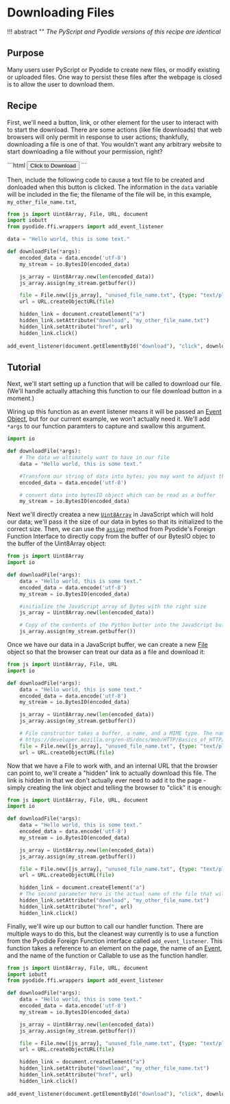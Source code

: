 # Downloading Files

!!! abstract ""
    <i>The PyScript and Pyodide versions of this recipe are identical</i>
<h2>Purpose</h2>
<p>Many users user PyScript or Pyodide to create new files, or modify existing or uploaded files. One way to persist these files after the webpage is closed is to allow the user to download them.</p>
<h2>Recipe</h2>
<p>First, we'll need a button, link, or other element for the user to interact with to start the download. There are some actions (like file downloads) that web browsers will only permit in response to user actions; thankfully, downloading a file is one of that. You wouldn't want any arbitrary website to start downloading a file without your permission, right?</p>
```html
<button id="download">Click to Download</button>
```
<p>Then, include the following code to cause a text file to be created and donloaded when this button is clicked. The information in the <code>data</code> variable will be included in the fie; the filename of the file will be, in this example, <code>my_other_file_name.txt</code>,</p>

```py
from js import Uint8Array, File, URL, document
import iobutt
from pyodide.ffi.wrappers import add_event_listener

data = "Hello world, this is some text."

def downloadFile(*args):
    encoded_data = data.encode('utf-8')
    my_stream = io.BytesIO(encoded_data)

    js_array = Uint8Array.new(len(encoded_data))
    js_array.assign(my_stream.getbuffer())

    file = File.new([js_array], "unused_file_name.txt", {type: "text/plain"})
    url = URL.createObjectURL(file)

    hidden_link = document.createElement("a")
    hidden_link.setAttribute("download", "my_other_file_name.txt")
    hidden_link.setAttribute("href", url)
    hidden_link.click()
    
add_event_listener(document.getElementById("download"), "click", downloadFile)
```

<h2>Tutorial</h2>
<p>Next, we'll start setting up a function that will be called to download our file. (We'll handle actually attaching this function to our file download button in a moment.)</p>
<p>Wiring up this function as an event listener means it will be passed an <a href="https://developer.mozilla.org/en-US/docs/Web/API/Event">Event Object</a>, but for our current example, we won't actually need it. We'll add <code>*args</code> to our function paramters to capture and swallow this argument.</p>

```py
import io

def downloadFile(*args):
    # The data we ultimately want to have in our file
    data = "Hello world, this is some text."

    #Transform our string of data into bytes; you may want to adjust the encoding here
    encoded_data = data.encode('utf-8')

    # convert data into bytesIO object which can be read as a buffer
    my_stream = io.BytesIO(encoded_data)
```

<p>Next we'll directly createa a new <a href="https://developer.mozilla.org/en-US/docs/Web/JavaScript/Reference/Global_Objects/Uint8Array"><code>Uint8Array</code></a> in JavaScript which will hold our data; we'll pass it the size of our data in bytes so that its initialized to the correct size. Then, we can use the <a href="https://pyodide.org/en/stable/usage/api/python-api/ffi.html#pyodide.ffi.JsBuffer.assign"><code>assign</code></a> method from Pyodide's Foreign Function Interface to directly copy from the buffer of our BytesIO objec to the buffer of the Uint8Array object:</p>

```py
from js import Uint8Array
import io

def downloadFile(*args):
    data = "Hello world, this is some text."
    encoded_data = data.encode('utf-8')
    my_stream = io.BytesIO(encoded_data)

    #initialize the JavaScript array of Bytes with the right size
    js_array = Uint8Array.new(len(encoded_data))

    # Copy of the contents of the Python butter into the JavaScript buffer
    js_array.assign(my_stream.getbuffer())
```

<p>Once we have our data in a JavaScript buffer, we can create a new <a href="https://developer.mozilla.org/en-US/docs/Web/API/File">File</a> object so that the browser can treat our data as a file and download it:</p>

```py
from js import Uint8Array, File, URL
import io

def downloadFile(*args):
    data = "Hello world, this is some text."
    encoded_data = data.encode('utf-8')
    my_stream = io.BytesIO(encoded_data)

    js_array = Uint8Array.new(len(encoded_data))
    js_array.assign(my_stream.getbuffer())

    # File constructor takes a buffer, a name, and a MIME type. The name will not actually be used
    # https://developer.mozilla.org/en-US/docs/Web/HTTP/Basics_of_HTTP/MIME_types
    file = File.new([js_array], "unused_file_name.txt", {type: "text/plain"})
    url = URL.createObjectURL(file)
```

<p>Now that we have a File to work with, and an internal URL that the browser can point to, we'll create a "hidden" link to actually download this file. The link is hidden in that we don't actually ever need to add it to the page - simply creating the link object and telling the browser to "click" it is enough:</p>

```py
from js import Uint8Array, File, URL, document
import io

def downloadFile(*args):
    data = "Hello world, this is some text."
    encoded_data = data.encode('utf-8')
    my_stream = io.BytesIO(encoded_data)

    js_array = Uint8Array.new(len(encoded_data))
    js_array.assign(my_stream.getbuffer())

    file = File.new([js_array], "unused_file_name.txt", {type: "text/plain"})
    url = URL.createObjectURL(file)

    hidden_link = document.createElement("a")
    # The second parameter here is the actual name of the file that will appear in the user's file system
    hidden_link.setAttribute("download", "my_other_file_name.txt")
    hidden_link.setAttribute("href", url)
    hidden_link.click()
```

<p>Finally, we'll wire up our button to call our handler function. There are multiple ways to do this, but the cleanest way currently is to use a function from the Pyodide Foreign Function interface called <code>add_event_listener</code>. This function takes a reference to an element on the page, the name of an <a href="https://developer.mozilla.org/en-US/docs/Web/API/Event">Event</a>, and the name of the function or Callable to use as the function handler.</p>

```py
from js import Uint8Array, File, URL, document
import iobutt
from pyodide.ffi.wrappers import add_event_listener

def downloadFile(*args):
    data = "Hello world, this is some text."
    encoded_data = data.encode('utf-8')
    my_stream = io.BytesIO(encoded_data)

    js_array = Uint8Array.new(len(encoded_data))
    js_array.assign(my_stream.getbuffer())

    file = File.new([js_array], "unused_file_name.txt", {type: "text/plain"})
    url = URL.createObjectURL(file)

    hidden_link = document.createElement("a")
    hidden_link.setAttribute("download", "my_other_file_name.txt")
    hidden_link.setAttribute("href", url)
    hidden_link.click()
    
add_event_listener(document.getElementById("download"), "click", downloadFile)
```